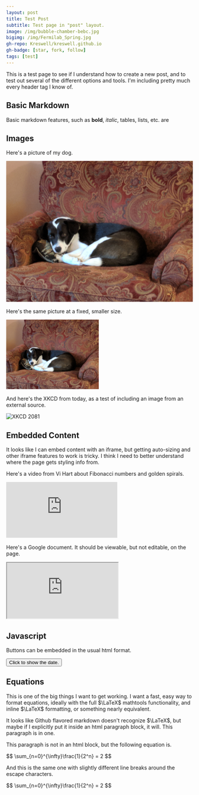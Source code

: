 ```yaml
---
layout: post
title: Test Post
subtitle: Test page in "post" layout.
image: /img/bubble-chamber-bebc.jpg
bigimg: /img/Fermilab_Spring.jpg
gh-repo: Kreswell/kreswell.github.io
gh-badge: [star, fork, follow]
tags: [test]
---
```


This is a test page to see if I understand how to create a new post, and to test out several of the different options and tools. I'm including pretty much every header tag I know of.

## Basic Markdown

Basic markdown features, such as **bold**, *italic*, tables, lists, etc. are 

## Images
Here's a picture of my dog.

![Sammy in a chair](/img/Sammy_in_a_chair.jpg "Sammy")

Here's the same picture at a fixed, smaller size.

<img src="/img/Sammy_in_a_chair.jpg" width="250">

And here's the XKCD from today, as a test of including an image from an external source.

![XKCD 2081](https://imgs.xkcd.com/comics/middle_latitudes.png)

## Embedded Content
It looks like I can embed content with an iframe, but getting auto-sizing and other iframe features to work is tricky. I think I need to better understand where the page gets styling info from.

Here's a video from Vi Hart about Fibonacci numbers and golden spirals.

<iframe width:560 height:315 src="https://www.youtube.com/embed/ahXIMUkSXX0" frameborder="0" allow="accelerometer; autoplay; encrypted-media; gyroscope; picture-in-picture" allowfullscreen></iframe>

Here's a Google document. It should be viewable, but not editable, on the page.

<iframe width:560 height:720 src="https://docs.google.com/document/d/e/2PACX-1vQ_WmJlvgpjr0CSlIdDvIUgHlc7ZKBVz55essX_6J-ZDuFlNxfBTYbEgfuj1y0nHI987n6spnuQy3yP/pub?embedded=true"></iframe>

## Javascript

Buttons can be embedded in the usual html format.

<button type="button" onclick="myfunc()">Click to show the date.</button>
<p id='date'></p>
<script >
  function myfunc()
  {
    document.getElementById('date').innerHTML = Date();
  }
</script>

## Equations

This is one of the big things I want to get working. I want a fast, easy way to format equations, ideally with the full $\LaTeX$ mathtools functionality, and inline $\LaTeX$ formatting, or something nearly equivalent.

<p>It looks like Github flavored markdown doesn't recognize $\LaTeX$, but maybe if I explicitly put it inside an html paragraph block, it will. This paragraph is in one.</p>

This paragraph is not in an html block, but the following equation is.

<p>$$
  \sum_{n=0}^{\infty}\frac{1}{2^n} = 2
$$</p>

And this is the same one with slightly different line breaks around the escape characters.

<p>$$ \sum_{n=0}^{\infty}\frac{1}{2^n} = 2 $$</p>

